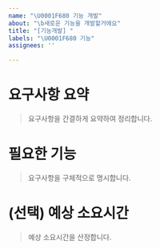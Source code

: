 ```yaml
---
name: "\U0001F680 기능 개발"
about: "\b새로운 기능을 개발할거에요"
title: "[기능개발] "
labels: "\U0001F680 기능"
assignees: ''

---
```


# 요구사항 요약

> 요구사항을 간결하게 요약하여 정리합니다.

# 필요한 기능

> 요구사항을 구체적으로 명시합니다.

# (선택) 예상 소요시간

> 예상 소요시간을 산정합니다.
